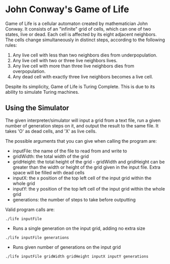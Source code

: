 # John Conway's Game of Life

Game of Life is a cellular automaton created by mathematician John Conway. It consists of an "infinite" grid of cells, which can one of two states, live or dead. Each cell is affected by its eight adjacent neighbors. The cells change simultaneously in distinct steps, according to the following rules:
1. Any live cell with less than two neighbors dies from underpopulation.
2. Any live cell with two or three live neighbors lives.
3. Any live cell with more than three live neighbors dies from overpopulation. 
4. Any dead cell with exactly three live neighbors becomes a live cell.

Despite its simplicity, Game of Life is Turing Complete. This is due to its ability to simulate Turing machines. 

## Using the Simulator

The given interpreter/simulator will input a grid from a text file, run a given number of generation steps on it, and output the result to the same file. It takes 'O' as dead cells, and 'X' as live cells. 

The possible arguments that you can give when calling the program are:
 - inputFile: the name of the file to read from and write to
- gridWidth: the total width of the grid
- gridHeight: the total height of the grid 
      - gridWidth and gridHeight can be greater than the width or height of the grid given in the input file. Extra space will be filled with dead cells
- inputX: the x position of the top left cell of the input grid within the whole grid
- inputY: the y position of the top left cell of the input grid within the whole grid
- generations: the number of steps to take before outputting

Valid program calls are:

 `./life inputFile`            

 - Runs a single generation on the input grid, adding no extra size

`./life inputFile generations`

- Runs given number of generations on the input grid

 `./life inputFile gridWidth gridHeight inputX inputY generations`
